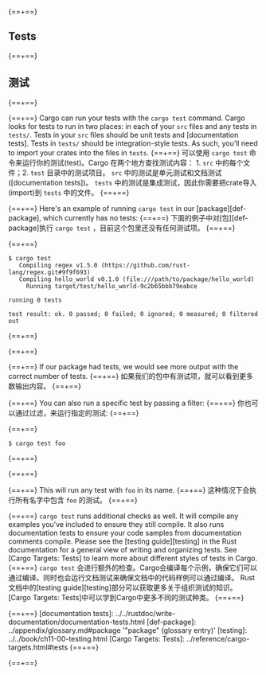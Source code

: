 {==+==}
## Tests
{==+==}
## 测试
{==+==}

{==+==}
Cargo can run your tests with the `cargo test` command. Cargo looks for tests
to run in two places: in each of your `src` files and any tests in `tests/`.
Tests in your `src` files should be unit tests and [documentation tests].
Tests in `tests/` should be integration-style tests. As such, you’ll need to
import your crates into the files in `tests`.
{==+==}
可以使用 `cargo test` 命令来运行你的测试(test)。Cargo 在两个地方查找测试内容： 1. `src` 中的每个文件；2.  `test` 目录中的测试项目。 `src` 中的测试是单元测试和文档测试([documentation tests])。 `tests` 中的测试是集成测试，因此你需要把crate导入(import)到 `tests` 中的文件。
{==+==}

{==+==}
Here's an example of running `cargo test` in our [package][def-package], which
currently has no tests:
{==+==}
下面的例子中对[包][def-package]执行 `cargo test` ，目前这个包里还没有任何测试项。
{==+==}

{==+==}
```console
$ cargo test
   Compiling regex v1.5.0 (https://github.com/rust-lang/regex.git#9f9f693)
   Compiling hello_world v0.1.0 (file:///path/to/package/hello_world)
     Running target/test/hello_world-9c2b65bbb79eabce

running 0 tests

test result: ok. 0 passed; 0 failed; 0 ignored; 0 measured; 0 filtered out
```
{==+==}

{==+==}


{==+==}
If our package had tests, we would see more output with the correct number of
tests.
{==+==}
如果我们的包中有测试项，就可以看到更多数输出内容。
{==+==}


{==+==}
You can also run a specific test by passing a filter:
{==+==}
你也可以通过过滤，来运行指定的测试:
{==+==}


{==+==}
```console
$ cargo test foo
```
{==+==}

{==+==}


{==+==}
This will run any test with `foo` in its name.
{==+==}
这种情况下会执行所有名字中包含 `foo` 的测试。
{==+==}


{==+==}
`cargo test` runs additional checks as well. It will compile any examples
you’ve included to ensure they still compile. It also runs documentation
tests to ensure your code samples from documentation comments compile.
Please see the [testing guide][testing] in the Rust documentation for a general
view of writing and organizing tests. See [Cargo Targets: Tests] to learn more
about different styles of tests in Cargo.
{==+==}
`cargo test` 会进行额外的检查。Cargo会编译每个示例，确保它们可以通过编译。同时也会运行文档测试来确保文档中的代码样例可以通过编译。
Rust文档中的[testing guide][testing]部分可以获取更多关于组织测试的知识。[Cargo Targets: Tests]中可以学到Cargo中更多不同的测试种类。
{==+==}


{==+==}
[documentation tests]: ../../rustdoc/write-documentation/documentation-tests.html
[def-package]:  ../appendix/glossary.md#package  '"package" (glossary entry)'
[testing]: ../../book/ch11-00-testing.html
[Cargo Targets: Tests]: ../reference/cargo-targets.html#tests
{==+==}

{==+==}

